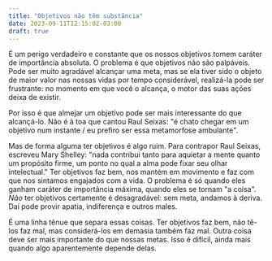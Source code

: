 ```yaml
---
title: "Objetivos não têm substância"
date: 2023-09-11T12:15:02-03:00
draft: true 
---
```


É um perigo verdadeiro e constante que os nossos objetivos tomem caráter de importância absoluta. O problema é que objetivos não são palpáveis. Pode ser muito agradável alcançar uma meta, mas se ela tiver sido o objeto de maior valor nas nossas vidas por tempo considerável, realizá-la pode ser frustrante: no momento em que você o alcança, o motor das suas ações deixa de existir.

Por isso é que almejar um objetivo pode ser mais interessante do que alcançá-lo. Não é à toa que cantou Raul Seixas: "é chato chegar em um objetivo num instante / eu prefiro ser essa metamorfose ambulante". 

Mas de forma alguma ter objetivos é algo ruim. Para contrapor Raul Seixas, escreveu Mary Shelley: "nada contribui tanto para aquietar a mente quanto um propósito firme, um ponto no qual a alma pode fixar seu olhar intelectual." Ter objetivos faz bem, nos mantém em movimento e faz com que nos sintamos engajados com a vida. O problema é só quando eles ganham caráter de importância máxima, quando eles se tornam "a coisa". _Não_ ter objetivos certamente é desagradável: sem meta, andamos à deriva. Daí pode provir apatia, indiferença e outros males.

É uma linha tênue que separa essas coisas. Ter objetivos faz bem, não tê-los faz mal, mas considerá-los em demasia também faz mal. Outra coisa deve ser mais importante do que nossas metas. Isso é difícil, ainda mais quando algo aparentemente depende delas.
